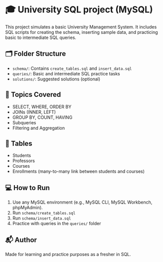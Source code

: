 # 🎓 University SQL project (MySQL)

This project simulates a basic University Management System. It includes SQL scripts for creating the schema, inserting sample data, and practicing basic to intermediate SQL queries.

## 🗂️ Folder Structure

- `schema/`: Contains `create_tables.sql` and `insert_data.sql`
- `queries/`: Basic and intermediate SQL practice tasks
- `solutions/`: Suggested solutions (optional)

## 📘 Topics Covered

- SELECT, WHERE, ORDER BY
- JOINs (INNER, LEFT)
- GROUP BY, COUNT, HAVING
- Subqueries
- Filtering and Aggregation

## 🧱 Tables

- Students
- Professors
- Courses
- Enrollments (many-to-many link between students and courses)

## 💻 How to Run

1. Use any MySQL environment (e.g., MySQL CLI, MySQL Workbench, phpMyAdmin).
2. Run `schema/create_tables.sql`
3. Run `schema/insert_data.sql`
4. Practice with queries in the `queries/` folder

## 📬 Author

Made for learning and practice purposes as a fresher in SQL.
